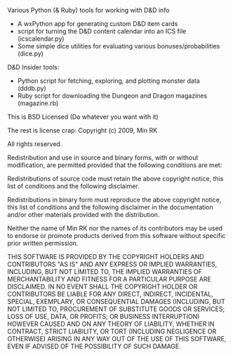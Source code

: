 Various Python (& Ruby) tools for working with D&D info

* A wxPython app for generating custom D&D item cards
* script for turning the D&D content calendar into an ICS file (icscalendar.py)
* Some simple dice utilities for evaluating various bonuses/probabilities (dice.py)

D&D Insider tools:

* Python script for fetching, exploring, and plotting monster data (dddb.py)
* Ruby script for downloading the Dungeon and Dragon magazines (magazine.rb)


This is BSD Licensed (Do whatever you want with it)

The rest is license crap:
Copyright (c) 2009, Min RK


All rights reserved.

Redistribution and use in source and binary forms, with or without modification, are permitted provided that the following conditions are met:

Redistributions of source code must retain the above copyright notice, this list of conditions and the following disclaimer.

Redistributions in binary form must reproduce the above copyright notice, this list of conditions and the following disclaimer in the documentation and/or other materials provided with the distribution.

Neither the name of Min RK nor the names of its contributors may be used to endorse or promote products derived from this software without specific prior written permission.

THIS SOFTWARE IS PROVIDED BY THE COPYRIGHT HOLDERS AND CONTRIBUTORS "AS IS" AND ANY EXPRESS OR IMPLIED WARRANTIES, INCLUDING, BUT NOT LIMITED TO, THE IMPLIED WARRANTIES OF MERCHANTABILITY AND FITNESS FOR A PARTICULAR PURPOSE ARE DISCLAIMED. IN NO EVENT SHALL THE COPYRIGHT HOLDER OR CONTRIBUTORS BE LIABLE FOR ANY DIRECT, INDIRECT, INCIDENTAL, SPECIAL, EXEMPLARY, OR CONSEQUENTIAL DAMAGES (INCLUDING, BUT NOT LIMITED TO, PROCUREMENT OF SUBSTITUTE GOODS OR SERVICES; LOSS OF USE, DATA, OR PROFITS; OR BUSINESS INTERRUPTION) HOWEVER CAUSED AND ON ANY THEORY OF LIABILITY, WHETHER IN CONTRACT, STRICT LIABILITY, OR TORT (INCLUDING NEGLIGENCE OR OTHERWISE) ARISING IN ANY WAY OUT OF THE USE OF THIS SOFTWARE, EVEN IF ADVISED OF THE POSSIBILITY OF SUCH DAMAGE.
